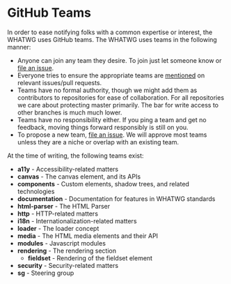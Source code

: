 # GitHub Teams

In order to ease notifying folks with a common expertise or interest, the WHATWG uses GitHub teams. The WHATWG uses teams in the following manner:

* Anyone can join any team they desire. To join just let someone know or [file an issue](https://github.com/whatwg/meta/issues/new).
* Everyone tries to ensure the appropriate teams are [mentioned](https://github.com/blog/1121-introducing-team-mentions) on relevant issues/pull requests.
* Teams have no formal authority, though we might add them as contributors to repositories for ease of collaboration. For all repositories we care about protecting master primarily. The bar for write access to other branches is much much lower.
* Teams have no responsibility either. If you ping a team and get no feedback, moving things forward responsibly is still on you.
* To propose a new team, [file an issue](https://github.com/whatwg/meta/issues/new). We will approve most teams unless they are a niche or overlap with an existing team.

At the time of writing, the following teams exist:

- **a11y** - Accessibility-related matters
- **canvas** - The canvas element, and its APIs
- **components** - Custom elements, shadow trees, and related technologies
- **documentation** - Documentation for features in WHATWG standards
- **html-parser** -  The HTML Parser
- **http** - HTTP-related matters
- **i18n** - Internationalization-related matters
- **loader** - The loader concept
- **media** - The HTML media elements and their API
- **modules** - Javascript modules
- **rendering** - The rendering section
  - **fieldset** - Rendering of the fieldset element
- **security** - Security-related matters
- **sg** - Steering group
